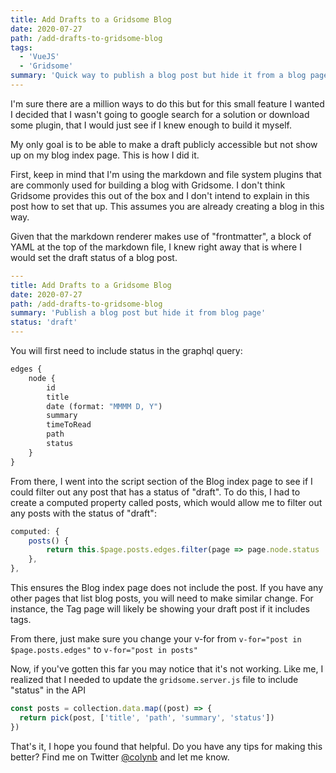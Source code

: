 ```yaml
---
title: Add Drafts to a Gridsome Blog
date: 2020-07-27
path: /add-drafts-to-gridsome-blog
tags:
  - 'VueJS'
  - 'Gridsome'
summary: 'Quick way to publish a blog post but hide it from a blog page'
---
```


I'm sure there are a million ways to do this but for this small feature I wanted I decided that I wasn't going to google search for a solution or download some plugin, that I would just see if I knew enough to build it myself.

My only goal is to be able to make a draft publicly accessible but not show up on my blog index page. This is how I did it.

First, keep in mind that I'm using the markdown and file system plugins that are commonly used for building a blog with Gridsome. I don't think Gridsome provides this out of the box and I don't intend to explain in this post how to set that up. This assumes you are already creating a blog in this way.

Given that the markdown renderer makes use of "frontmatter", a block of YAML at the top of the markdown file, I knew right away that is where I would set the draft status of a blog post.

```yaml
---
title: Add Drafts to a Gridsome Blog
date: 2020-07-27
path: /add-drafts-to-gridsome-blog
summary: 'Publish a blog post but hide it from blog page'
status: 'draft'
---

```

You will first need to include status in the graphql query:

```graphql
edges {
    node {
        id
        title
        date (format: "MMMM D, Y")
        summary
        timeToRead
        path
        status
    }
}
```

From there, I went into the script section of the Blog index page to see if I could filter out any post that has a status of "draft". To do this, I had to create a computed property called posts, which would allow me to filter out any posts with the status of "draft":

```javascript
computed: {
    posts() {
        return this.$page.posts.edges.filter(page => page.node.status !== 'draft')
    },
},
```

This ensures the Blog index page does not include the post. If you have any other pages that list blog posts, you will need to make similar change. For instance, the Tag page will likely be showing your draft post if it includes tags.

From there, just make sure you change your v-for from `v-for="post in $page.posts.edges"` to `v-for="post in posts"`

Now, if you've gotten this far you may notice that it's not working. Like me, I realized that I needed to update the `gridsome.server.js` file to include "status" in the API

```javascript
const posts = collection.data.map((post) => {
  return pick(post, ['title', 'path', 'summary', 'status'])
})
```

That's it, I hope you found that helpful. Do you have any tips for making this better? Find me on Twitter [@colynb](https://twitter.com/colynb) and let me know.
